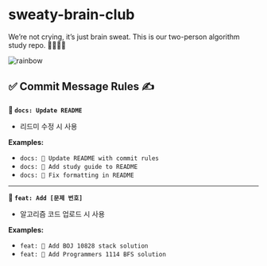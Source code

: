 # sweaty-brain-club
We’re not crying, it’s just brain sweat. This is our two-person algorithm study repo. 🦫🦫🧠💦

![rainbow](https://github.com/user-attachments/assets/cf26c6b9-4cd9-4a96-8f74-6b8aec6d9e18)


## ✅ Commit Message Rules ✍️

**📄 `docs: Update README`**

- 리드미 수정 시 사용

**Examples:**
- `docs: 📄 Update README with commit rules`
- `docs: 📝 Add study guide to README`
- `docs: 🔧 Fix formatting in README`

***
**🧠 `feat: Add [문제 번호]`**

- 알고리즘 코드 업로드 시 사용

**Examples:**
- `feat: 🧠 Add BOJ 10828 stack solution`
- `feat: 🌟 Add Programmers 1114 BFS solution`
